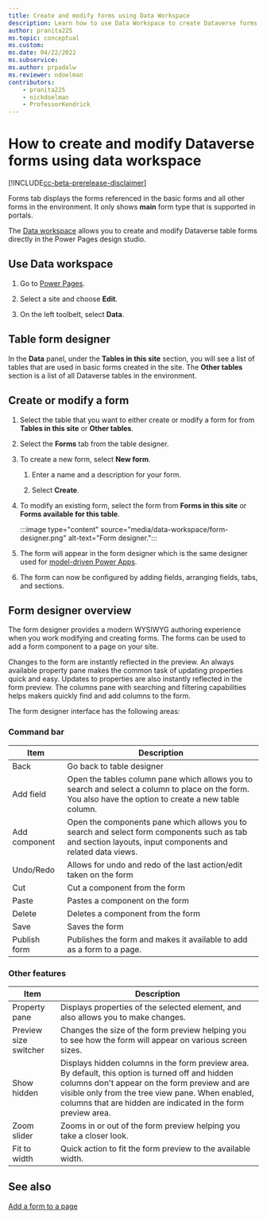 ```yaml
---
title: Create and modify forms using Data Workspace
description: Learn how to use Data Workspace to create Dataverse forms.
author: pranita225
ms.topic: conceptual
ms.custom: 
ms.date: 04/22/2022
ms.subservice:
ms.author: prpadalw
ms.reviewer: ndoelman
contributors:
    - pranita225
    - nickdoelman
    - ProfessorKendrick
---
```


# How to create and modify Dataverse forms using data workspace

[!INCLUDE[cc-beta-prerelease-disclaimer](../includes/cc-beta-prerelease-disclaimer.md)]

Forms tab displays the forms referenced in the basic forms and all other forms in the environment. It only shows **main** form type that is supported in portals. 

The [Data workspace](..\getting-started\use-data-workspace.md) allows you to create and modify Dataverse table forms directly in the Power Pages design studio.

## Use Data workspace

1. Go to [Power Pages](https://make.powerpages.microsoft.com/).

1. Select a site and choose **Edit**.

1. On the left toolbelt, select **Data**.

## Table form designer

In the **Data** panel, under the **Tables in this site** section, you will see a list of tables that are used in basic forms created in the site. The **Other tables** section is a list of all Dataverse tables in the environment.

## Create or modify a form

1. Select the table that you want to either create or modify a form for from **Tables in this site** or **Other tables**.

1. Select the **Forms** tab from the table designer.

1. To create a new form, select **New form**.

    1. Enter a name and a description for your form.

    1. Select **Create**.

1. To modify an existing form, select the form from **Forms in this site** or **Forms available for this table**. 

    :::image type="content" source="media/data-workspace/form-designer.png" alt-text="Form designer.":::

1. The form will appear in the form designer which is the same designer used for [model-driven Power Apps](/power-apps/maker/model-driven-apps/form-designer-overview). 

1. The form can now be configured by adding fields, arranging fields, tabs, and sections.

## Form designer overview

The form designer provides a modern WYSIWYG authoring experience when you work modifying and creating forms. The forms can be used to add a form component to a page on your site.

Changes to the form are instantly reflected in the preview. An always available property pane makes the common task of updating properties quick and easy. Updates to properties are also instantly reflected in the form preview. The columns pane with searching and filtering capabilities helps makers quickly find and add columns to the form. 

The form designer interface has the following areas: 

### Command bar

| Item | Description |
| - | - |
| Back | Go back to table designer |
| Add field | Open the tables column pane which allows you to search and select a column to place on the form. You also have the option to create a new table column. |
| Add component | Open the components pane which allows you to search and select form components such as tab and section layouts, input components and related data views. |
| Undo/Redo | Allows for undo and redo of the last action/edit taken on the form |
| Cut | Cut a component from the form |
| Paste | Pastes a component on the form |
| Delete | Deletes a component from the form |
| Save | Saves the form |
| Publish form | Publishes the form and makes it available to add as a form to a page. |

### Other features

| Item | Description |
| - | - |
| Property pane | Displays properties of the selected element, and also allows you to make changes. |
| Preview size switcher | Changes the size of the form preview helping you to see how the form will appear on various screen sizes. |
| Show hidden | Displays hidden columns in the form preview area. By default, this option is turned off and hidden columns don't appear on the form preview and are visible only from the tree view pane. When enabled, columns that are hidden are indicated in the form preview area. |
| Zoom slider | Zooms in or out of the form preview helping you take a closer look. |
| Fit to width | Quick action to fit the form preview to the available width. |

## See also

[Add a form to a page](../getting-started/add-form.md)
